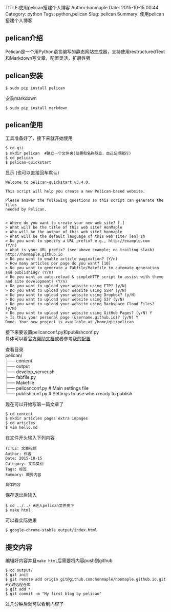TITLE:使用pelican搭建个人博客
Author:honmaple 
Date: 2015-10-15 00:44
Category: python
Tags: python,pelican
Slug: pelican
Summary: 使用pelican搭建个人博客

## pelican介绍
Pelican是一个用Python语言编写的静态网站生成器，支持使用restructuredText和Markdown写文章，配置灵活，扩展性强  

## pelican安装
```
$ sudo pip install pelican
```
安装markdown
```
$ sudo pip install markdown
```

## pelican使用
工具准备好了，接下来就开始使用
```
$ cd git
$ mkdir pelican  #建立一个文件夹(位置和名称随意，自己记得就行)
$ cd pelican
$ pelican-quickstart
```
显示  (也可以直接回车默认)
```
Welcome to pelican-quickstart v3.4.0.

This script will help you create a new Pelican-based website.

Please answer the following questions so this script can generate the files
needed by Pelican.


> Where do you want to create your new web site? [.]
> What will be the title of this web site? HonMaple
> Who will be the author of this web site? honmaple
> What will be the default language of this web site? [en] zh
> Do you want to specify a URL prefix? e.g., http://example.com   (Y/n)
> What is your URL prefix? (see above example; no trailing slash) http://honmaple.github.io
> Do you want to enable article pagination? (Y/n)
> How many articles per page do you want? [10]
> Do you want to generate a Fabfile/Makefile to automate generation and publishing? (Y/n)
> Do you want an auto-reload & simpleHTTP script to assist with theme and site development? (Y/n)
> Do you want to upload your website using FTP? (y/N)
> Do you want to upload your website using SSH? (y/N)
> Do you want to upload your website using Dropbox? (y/N)
> Do you want to upload your website using S3? (y/N)
> Do you want to upload your website using Rackspace Cloud Files? (y/N)
> Do you want to upload your website using GitHub Pages? (y/N) Y
> Is this your personal page (username.github.io)? (y/N) Y
Done. Your new project is available at /home/git/pelican
```
接下来要设置pelicanconf.py和publishconf.py  
具体可以看[官方帮助文档](https://pelican.readthedocs.org/en/latest/)或者参考[我的配置](https://github.com/honmaple/honmaple/)

查看目录  
pelican/  
├── content  
├── output  
├── develop_server.sh  
├── fabfile.py  
├── Makefile  
├── pelicanconf.py       # Main settings file  
└── publishconf.py       # Settings to use when ready to publish  

现在可以开始写第一篇文章了
```
$ cd content
$ mkdir articles pages extra impages
$ cd articles
$ vim hello.md
```
在文件开头输入下列内容
```
TITLE: 文章标题
Author: 作者 
Date: 2015-10-15
Category: 文章类别
Tags: 标签
Summary: 概要内容

具体内容
```
保存退出后输入
```
$ cd ../../ #进入pelican文件夹下
$ make html
```
可以看实际效果
```
$ google-chrome-stable output/index.html
```
## 提交内容
编辑好内容并且`make html`后需要将内容push到github
```
$ cd output/
$ git init
$ git remote add origin git@github.com:honmaple/honmaple.github.io.git #关联远程仓库
$ git add *
$ git commit -m "My first blog by pelican"
```
过几分钟后就可以看到内容了
